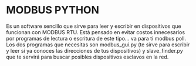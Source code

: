 # MODBUS PYTHON
Es un software sencillo que sirve para leer y escribir en dispositivos que funcionan con MODBUS RTU. Está pensado en evitar costos innecesarios por programas de lectura o escritura de este tipo... va para ti modbus poll.
Los dos programas que necesitas son modbus_gui.py (te sirve para escribir y leer si ya conoces las direcciones de tus dispositivos) y slave_finder.py que te servirá para buscar posibles dispositivos esclavos en la red.
